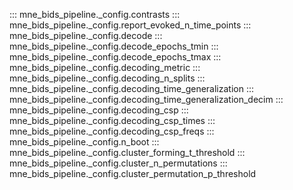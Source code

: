::: mne_bids_pipeline._config.contrasts
::: mne_bids_pipeline._config.report_evoked_n_time_points
::: mne_bids_pipeline._config.decode
::: mne_bids_pipeline._config.decode_epochs_tmin
::: mne_bids_pipeline._config.decode_epochs_tmax
::: mne_bids_pipeline._config.decoding_metric
::: mne_bids_pipeline._config.decoding_n_splits
::: mne_bids_pipeline._config.decoding_time_generalization
::: mne_bids_pipeline._config.decoding_time_generalization_decim
::: mne_bids_pipeline._config.decoding_csp
::: mne_bids_pipeline._config.decoding_csp_times
::: mne_bids_pipeline._config.decoding_csp_freqs
::: mne_bids_pipeline._config.n_boot
::: mne_bids_pipeline._config.cluster_forming_t_threshold
::: mne_bids_pipeline._config.cluster_n_permutations
::: mne_bids_pipeline._config.cluster_permutation_p_threshold
